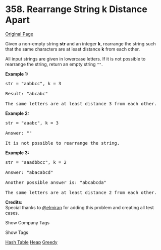 # 358. Rearrange String k Distance Apart

[Original Page](https://leetcode.com/problems/rearrange-string-k-distance-apart/)

Given a non-empty string **str** and an integer **k**, rearrange the string such that the same characters are at least distance **k** from each other.

All input strings are given in lowercase letters. If it is not possible to rearrange the string, return an empty string `""`.

**Example 1:**  

<pre>str = "aabbcc", k = 3

Result: "abcabc"

The same letters are at least distance 3 from each other.
</pre>

**Example 2:**  

<pre>str = "aaabc", k = 3 

Answer: ""

It is not possible to rearrange the string.
</pre>

**Example 3:**  

<pre>str = "aaadbbcc", k = 2

Answer: "abacabcd"

Another possible answer is: "abcabcda"

The same letters are at least distance 2 from each other.
</pre>

**Credits:**  
Special thanks to [@elmirap](https://discuss.leetcode.com/user/elmirap) for adding this problem and creating all test cases.

<div>

<div id="company_tags" class="btn btn-xs btn-warning">Show Company Tags</div>

<span class="hidebutton" style="display: none;">[Google](/company/google/)</span></div>

<div>

<div id="tags" class="btn btn-xs btn-warning">Show Tags</div>

<span class="hidebutton">[Hash Table](/tag/hash-table/) [Heap](/tag/heap/) [Greedy](/tag/greedy/)</span></div>